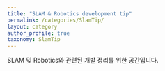 ```yaml
---
title: "SLAM & Robotics development tip"
permalink: /categories/SlamTip/
layout: category
author_profile: true
taxonomy: SlamTip
---
```


SLAM 및 Robotics와 관련된 개발 정리를 위한 공간입니다.  